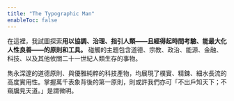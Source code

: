```yaml
---
title: "The Typographic Man"
enableToc: false
---
```

在這裡，我試圖探索**用以協調、治理、指引人類——且經得起時間考驗、能最大化人性良善——的原則和工具。** 碰觸的主題包含道德、宗教、政治、能源、金融、科技、以及其他攸關二十一世紀人類生存的事物。

雋永深邃的道德原則、與優雅純粹的科技產物，均展現了樸實、精鍊、細水長流的高度實用性。掌握萬千表象背後的第一原則，則或許我們亦可「不出戶知天下；不窺牖見天道。」是謂微明。